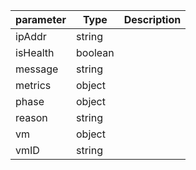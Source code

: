 | parameter | Type | Description |
| ----------- | ----------- |----------- |
| ipAddr  |  string  |    |
| isHealth  |  boolean  |    |
| message  |  string  |    |
| metrics  |  object  |    |
| phase  |  object  |    |
| reason  |  string  |    |
| vm  |  object  |    |
| vmID  |  string  |    |